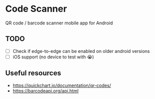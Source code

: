 # Code Scanner

QR code / barcode scanner mobile app for Android

## TODO

- [ ] Check if edge-to-edge can be enabled on older android versions
- [ ] iOS support (no device to test with 😭)

## Useful resources

- https://quickchart.io/documentation/qr-codes/
- https://barcodeapi.org/api.html